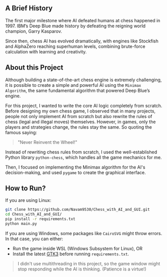 ## A Brief History

The first major milestone where AI defeated humans at chess happened in 1997. IBM’s Deep Blue made history by defeating the reigning world champion, Garry Kasparov.

Since then, chess AI has evolved dramatically, with engines like Stockfish and AlphaZero reaching superhuman levels, combining brute-force calculation with learning and creativity.

## About this Project

Although building a state-of-the-art chess engine is extremely challenging, it is possible to create a simple and powerful AI using the `Minimax Algorithm`, the same fundamental algorithm that powered Deep Blue’s engine.

For this project, I wanted to write the core AI logic completely from scratch. Before designing my own chess game, I observed that in many projects, people not only implement AI from scratch but also rewrite the rules of chess (legal and illegal moves) themselves. However, in games, only the players and strategies change, the rules stay the same. So quoting the famous saying:

> "Never Reinvent the Wheel!"

Instead of rewriting chess rules from scratch, I used the well-established Python library `python-chess`, which handles all the game mechanics for me.

Then, I focused on implementing the Minimax algorithm for the AI's decision-making, and used `pygame` to create the graphical interface.

## How to Run?

If you are using Linux:

```bash
git clone https://github.com/Navam9530/Chess_with_AI_and_GUI.git
cd Chess_with_AI_and_GUI/
pip install -r requirements.txt
python main.py
```

If you are using Windows, some packages like `CairoSVG` might throw errors. In that case, you can either:

* Run the game inside WSL (Windows Subsystem for Linux), OR
* Install the latest [GTK3](https://github.com/tschoonj/GTK-for-Windows-Runtime-Environment-Installer/releases) before running `requirements.txt`.

> I didn't use multithreading in this project, so the game window might stop responding while the AI is thinking. (Patience is a virtue!)
